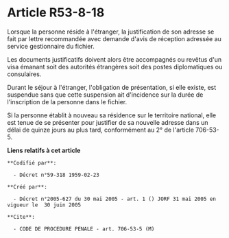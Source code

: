 # Article R53-8-18

Lorsque la personne réside à l'étranger, la justification de son adresse se fait par lettre recommandée avec demande d'avis
de réception adressée au service gestionnaire du fichier.

Les documents justificatifs doivent alors être accompagnés ou revêtus d'un visa émanant soit des autorités étrangères soit
des postes diplomatiques ou consulaires.

Durant le séjour à l'étranger, l'obligation de présentation, si elle existe, est suspendue sans que cette suspension ait
d'incidence sur la durée de l'inscription de la personne dans le fichier.

Si la personne établit à nouveau sa résidence sur le territoire national, elle est tenue de se présenter pour justifier de sa
nouvelle adresse dans un délai de quinze jours au plus tard, conformément au 2° de l'article 706-53-5.

**Liens relatifs à cet article**

	**Codifié par**:

	  - Décret n°59-318 1959-02-23

	**Créé par**:

	  - Décret n°2005-627 du 30 mai 2005 - art. 1 () JORF 31 mai 2005 en vigueur le  30 juin 2005

	**Cite**:

	  - CODE DE PROCEDURE PENALE - art. 706-53-5 (M)
